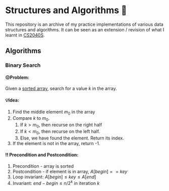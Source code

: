 # Structures and Algorithms :triangular_ruler:

This repository is an archive of my practice implementations of various data structures and algorithms. It can be seen as an extension / revision of what I learnt in [CS2040S]([NUSMods](https://nusmods.com/modules/CS2040S/data-structures-and-algorithms)). 



## Algorithms

### Binary Search

#### :confounded:Problem: 

Given a <ins>sorted array</ins>, search for a value $k$ in the array.

#### :bulb:Idea:

1. Find the middle element $m_0$ in the array
2. Compare $k$ to $m_0$. 
   1. If $k > m_0$, then recurse on the right half
   2. If $k < m_0$, then recurse on the left half.
   3. Else, we have found the element. Return its index.
3. If the element is not in the array, return -1. 

#### :bangbang: Precondition and Postcondition:

1. Precondition - array is sorted
2. Postcondition - if element is in array, $A[begin] == key$ 
3. Loop invariant: $A[begin] \leq key \leq A[end]$
4. Invariant: $end-begin\le n/2^k$ in iteration $k$

